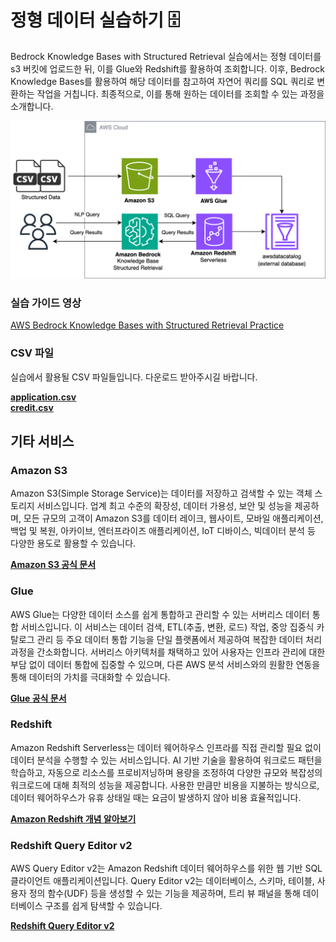 # 정형 데이터 실습하기 🗄️


Bedrock Knowledge Bases with Structured Retrieval 실습에서는 정형 데이터를 s3 버킷에 업로드한 뒤, 이를 Glue와 Redshift를 활용하여 조회합니다. 이후, Bedrock Knowledge Bases를 활용하여 해당 데이터를 참고하여 자연어 쿼리를 SQL 쿼리로 변환하는 작업을 거칩니다. 최종적으로, 이를 통해 원하는 데이터를 조회할 수 있는 과정을 소개합니다.

![architecture](img/structured-architecture.png)

### 실습 가이드 영상
[AWS Bedrock Knowledge Bases with Structured Retrieval Practice](https://www.youtube.com/watch?v=C8lKtQVM47k)



### CSV 파일

실습에서 활용될 CSV 파일들입니다. 다운로드 받아주시길 바랍니다.  

[**application.csv**](data/application.csv)   
[**credit.csv**](data/credit.csv)  





## 기타 서비스

### Amazon S3
Amazon S3(Simple Storage Service)는 데이터를 저장하고 검색할 수 있는 객체 스토리지 서비스입니다. 업계 최고 수준의 확장성, 데이터 가용성, 보안 및 성능을 제공하며, 모든 규모의 고객이 Amazon S3를 데이터 레이크, 웹사이트, 모바일 애플리케이션, 백업 및 복원, 아카이브, 엔터프라이즈 애플리케이션, IoT 디바이스, 빅데이터 분석 등 다양한 용도로 활용할 수 있습니다.

[**Amazon S3 공식 문서**](https://docs.aws.amazon.com/ko_kr/AmazonS3/latest/userguide/Welcome.html)


### Glue
AWS Glue는 다양한 데이터 소스를 쉽게 통합하고 관리할 수 있는 서버리스 데이터 통합 서비스입니다. 이 서비스는 데이터 검색, ETL(추출, 변환, 로드) 작업, 중앙 집중식 카탈로그 관리 등 주요 데이터 통합 기능을 단일 플랫폼에서 제공하여 복잡한 데이터 처리 과정을 간소화합니다. 서버리스 아키텍처를 채택하고 있어 사용자는 인프라 관리에 대한 부담 없이 데이터 통합에 집중할 수 있으며, 다른 AWS 분석 서비스와의 원활한 연동을 통해 데이터의 가치를 극대화할 수 있습니다.

[**Glue 공식 문서**](https://docs.aws.amazon.com/ko_kr/glue/latest/dg/what-is-glue.html)


### Redshift
Amazon Redshift Serverless는 데이터 웨어하우스 인프라를 직접 관리할 필요 없이 데이터 분석을 수행할 수 있는 서비스입니다. AI 기반 기술을 활용하여 워크로드 패턴을 학습하고, 자동으로 리소스를 프로비저닝하며 용량을 조정하여 다양한 규모와 복잡성의 워크로드에 대해 최적의 성능을 제공합니다. 사용한 만큼만 비용을 지불하는 방식으로, 데이터 웨어하우스가 유휴 상태일 때는 요금이 발생하지 않아 비용 효율적입니다. 

[**Amazon Redshift 개념 알아보기**](https://docs.aws.amazon.com/ko_kr/redshift/latest/gsg/getting-started.html)

### Redshift Query Editor v2
AWS Query Editor v2는 Amazon Redshift 데이터 웨어하우스를 위한 웹 기반 SQL 클라이언트 애플리케이션입니다. Query Editor v2는 데이터베이스, 스키마, 테이블, 사용자 정의 함수(UDF) 등을 생성할 수 있는 기능을 제공하며, 트리 뷰 패널을 통해 데이터베이스 구조를 쉽게 탐색할 수 있습니다. 

[**Redshift Query Editor v2**](https://docs.aws.amazon.com/redshift/latest/mgmt/query-editor-v2.html)


